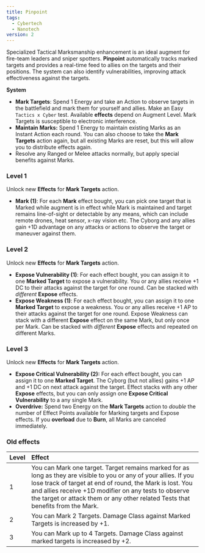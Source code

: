 ```yaml
---
title: Pinpoint
tags:
  - Cybertech
  - Nanotech
version: 2
---
```

Specialized Tactical Marksmanship enhancement is an ideal augment for fire-team leaders and sniper spotters. **Pinpoint** automatically tracks marked targets and provides a real-time feed to allies on the targets and their positions. The system can also identify vulnerabilities, improving attack effectiveness against the targets.

**System**
- **Mark Targets**: Spend 1 Energy and take an Action to observe targets in the battlefield and mark them for yourself and allies. Make an Easy `Tactics x Cyber` test. Available **effects** depend on Augment Level. Mark Targets is susceptible to electronic interference.
- **Maintain Marks:** Spend 1 Energy to maintain existing Marks as an Instant Action each round. You can also choose to take the **Mark Targets** action again, but all existing Marks are reset, but this will allow you to distribute effects again.
- Resolve any Ranged or Melee attacks normally, but apply special benefits against Marks.

### Level 1
Unlock new **Effects** for **Mark Targets** action.

- **Mark (1)**: For each **Mark** effect bought, you can pick one target that is Marked while augment is in effect while Mark is maintained and target remains line-of-sight or detectable by any means, which can include remote drones, heat sensor, x-ray vision etc. The Cyborg and any allies gain +1D advantage on any attacks or actions to observe the target or maneuver against them.

### Level 2
Unlock new **Effects** for **Mark Targets** action.

- **Expose Vulnerability (1)**: For each effect bought, you can assign it to one **Marked Target** to expose a vulnerability. You or any allies receive +1 DC to their attacks against the target for one round. Can be stacked with *different* **Expose** effects.
- **Expose Weakness (1)**: For each effect bought, you can assign it to one **Marked Target** to expose a weakness. You or any allies receive +1 AP to their attacks against the target for one round. Expose Weakness can stack with a different **Expose** effect on the same Mark, but only once per Mark. Can be stacked with *different* **Expose** effects and repeated on different Marks.

### Level 3
Unlock new **Effects** for **Mark Targets** action.

- **Expose Critical Vulnerability (2):** For each effect bought, you can assign it to one **Marked Target**. The Cyborg (but not allies) gains +1 AP and +1 DC on next attack against the target. Effect stacks with any other **Expose** effects, but you can only assign one **Expose Critical Vulnerability** to a any single Mark.
- **Overdrive:** Spend two Energy on the **Mark Targets** action to *double* the number of Effect Points available for Marking targets and Expose effects. If you **overload** due to **Burn**, all Marks are canceled immediately.

### Old effects

| Level | Effect                                                                                                                                                                                                                                                                                                                    |
|:----- |:------------------------------------------------------------------------------------------------------------------------------------------------------------------------------------------------------------------------------------------------------------------------------------------------------------------------- |
| 1     | You can Mark one target. Target remains marked for as long as they are visible to you or any of your allies. If you lose track of target at end of round, the Mark is lost. You and allies receive +1D modifier on any tests to observe the target or attack them or any other related Tests that benefits from the Mark. |
| 2     | You can Mark 2 Targets. Damage Class against Marked Targets is increased by +1.                                                                                                                                                                                                                                           |
| 3     | You can Mark up to 4 Targets. Damage Class against marked targets is increased by +2.                                                                                                                                                                                                                                     |